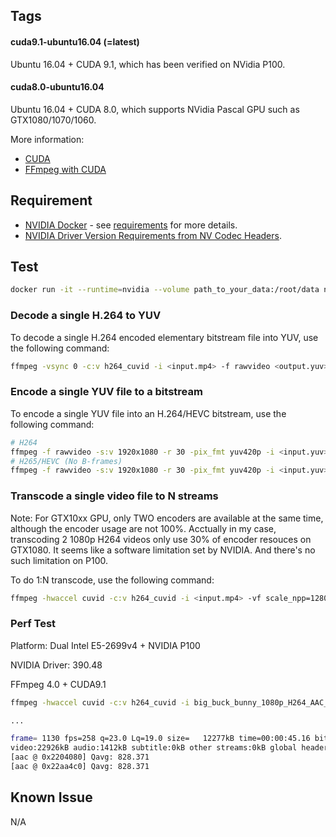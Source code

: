 ## Tags

#### cuda9.1-ubuntu16.04 (=latest)

Ubuntu 16.04 + CUDA 9.1, which has been verified on NVidia P100.

#### cuda8.0-ubuntu16.04

Ubuntu 16.04 + CUDA 8.0, which supports NVidia Pascal GPU such as GTX1080/1070/1060. 

More information: 

 - [CUDA](http://www.nvidia.com/object/cuda_home_new.html)
 - [FFmpeg with CUDA](https://developer.nvidia.com/ffmpeg)

## Requirement

- [NVIDIA Docker](https://github.com/NVIDIA/nvidia-docker) - see [requirements](https://github.com/NVIDIA/nvidia-docker/wiki/CUDA#requirements) for more details.
- [NVIDIA Driver Version Requirements from NV Codec Headers](https://github.com/FFmpeg/nv-codec-headers).

## Test

```sh
docker run -it --runtime=nvidia --volume path_to_your_data:/root/data nightseas/ffmpeg bash
```

### Decode a single H.264 to YUV

To decode a single H.264 encoded elementary bitstream file into YUV, use the following command:

```sh
ffmpeg -vsync 0 -c:v h264_cuvid -i <input.mp4> -f rawvideo <output.yuv>
```

### Encode a single YUV file to a bitstream

To encode a single YUV file into an H.264/HEVC bitstream, use the following command:

```sh
# H264
ffmpeg -f rawvideo -s:v 1920x1080 -r 30 -pix_fmt yuv420p -i <input.yuv> -c:v h264_nvenc -preset slow -cq 10 -bf 2 -g 150 <output.mp4>
# H265/HEVC (No B-frames)
ffmpeg -f rawvideo -s:v 1920x1080 -r 30 -pix_fmt yuv420p -i <input.yuv> -vcodec hevc_nvenc -preset slow -cq 10 -g 150 <output.mp4>
```

### Transcode a single video file to N streams

Note: For GTX10xx GPU, only TWO encoders are available at the same time, although the encoder usage are not 100%. Acctually in my case, transcoding 2 1080p H264 videos only use 30% of encoder resouces on GTX1080. It seems like a software limitation set by NVIDIA. And there's no such limitation on P100.

To do 1:N transcode, use the following command:

```sh
ffmpeg -hwaccel cuvid -c:v h264_cuvid -i <input.mp4> -vf scale_npp=1280:720 -vcodec h264_nvenc <output0.mp4> -vf scale_npp=640:480 -vcodec h264_nvenc <output1.mp4>
```

### Perf Test

Platform: Dual Intel E5-2699v4 + NVIDIA P100

NVIDIA Driver: 390.48

FFmpeg 4.0 + CUDA9.1


```sh
ffmpeg -hwaccel cuvid -c:v h264_cuvid -i big_buck_bunny_1080p_H264_AAC_25fps_7200K.MP4 -vf scale_npp=1280:720 -vcodec h264_nvenc output0.mp4 -vf scale_npp=640:480 -vcodec h264_nvenc output1.mp4

...

frame= 1130 fps=258 q=23.0 Lq=19.0 size=   12277kB time=00:00:45.16 bitrate=2227.1kbits/s dup=10 drop=0 speed=10.3x    
video:22926kB audio:1412kB subtitle:0kB other streams:0kB global headers:0kB muxing overhead: unknown
[aac @ 0x2204080] Qavg: 828.371
[aac @ 0x22aa4c0] Qavg: 828.371
```


## Known Issue

N/A
